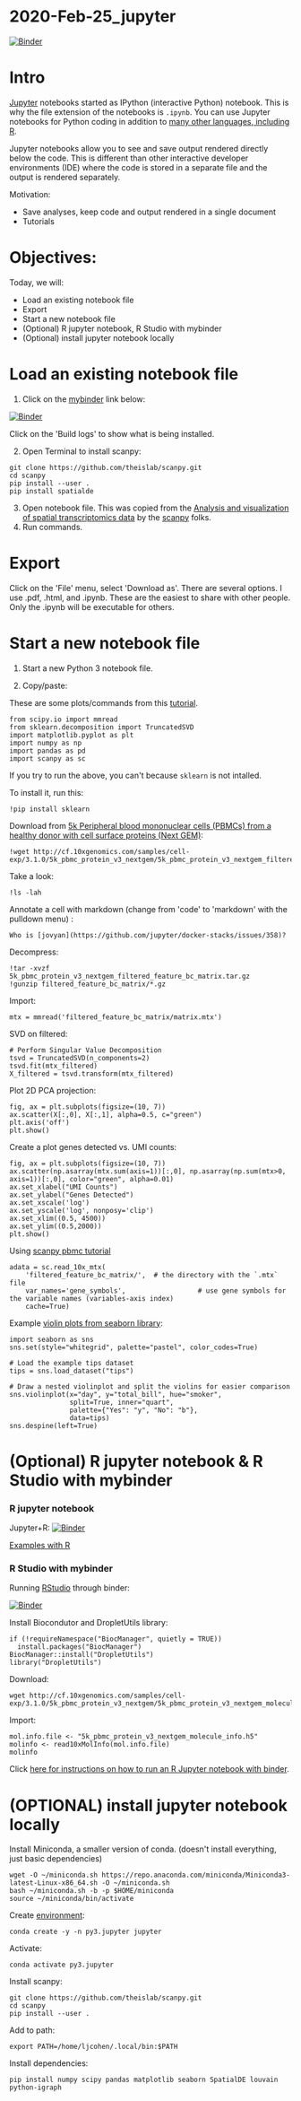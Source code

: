 # 2020-Feb-25_jupyter

[![Binder](https://mybinder.org/badge_logo.svg)](https://mybinder.org/v2/gh/johnsolk/2020-Feb-25_jupyter/master)

# Intro

[Jupyter](https://jupyter.org/) notebooks started as IPython (interactive Python) notebook. This is why the file extension of the notebooks is `.ipynb`. You can use Jupyter notebooks for Python coding in addition to [many other languages, including R](https://jupyter.org/try).

Jupyter notebooks allow you to see and save output rendered directly below the code. This is different than other interactive developer environments (IDE) where the code is stored in a separate file and the output is rendered separately.

Motivation:
* Save analyses, keep code and output rendered in a single document
* Tutorials

# Objectives:

Today, we will:

* Load an existing notebook file
* Export
* Start a new notebook file
* (Optional) R jupyter notebook, R Studio with mybinder
* (Optional) install jupyter notebook locally

# Load an existing notebook file

1. Click on the [mybinder](https://mybinder.org/) link below:

[![Binder](https://mybinder.org/badge_logo.svg)](https://mybinder.org/v2/gh/johnsolk/2020-Feb-25_jupyter/master)

Click on the 'Build logs' to show what is being installed.

2. Open Terminal to install scanpy:
```
git clone https://github.com/theislab/scanpy.git
cd scanpy
pip install --user .
pip install spatialde
```

3. Open notebook file. This was copied from the [Analysis and visualization of spatial transcriptomics data](https://nbviewer.ipython.org/github/giovp/scanpy-tutorials/blob/spatial/analysis-visualization-spatial.ipynb) by the [scanpy](https://scanpy.readthedocs.io/en/stable/) folks.
4. Run commands.

# Export

Click on the 'File' menu, select 'Download as'. There are several options. I use .pdf, .html, and .ipynb. These are the easiest to share with other people. Only the .ipynb will be executable for others.

# Start a new notebook file

1. Start a new Python 3 notebook file.

2. Copy/paste:

These are some plots/commands from this [tutorial](https://colab.research.google.com/github/pachterlab/kallistobustools/blob/master/notebooks/kb_intro_1_python.ipynb).

```
from scipy.io import mmread
from sklearn.decomposition import TruncatedSVD
import matplotlib.pyplot as plt
import numpy as np
import pandas as pd
import scanpy as sc
```
If you try to run the above, you can't because `sklearn` is not intalled.

To install it, run this:
```
!pip install sklearn
```
Download from [5k Peripheral blood mononuclear cells (PBMCs) from a healthy donor with cell surface proteins (Next GEM)](https://support.10xgenomics.com/single-cell-gene-expression/datasets/3.1.0/5k_pbmc_protein_v3_nextgem):
```
!wget http://cf.10xgenomics.com/samples/cell-exp/3.1.0/5k_pbmc_protein_v3_nextgem/5k_pbmc_protein_v3_nextgem_filtered_feature_bc_matrix.tar.gz
```
Take a look:
```
!ls -lah
```
Annotate a cell with markdown (change from 'code' to 'markdown' with the pulldown menu) :
```
Who is [jovyan](https://github.com/jupyter/docker-stacks/issues/358)?
```
Decompress:
```
!tar -xvzf 5k_pbmc_protein_v3_nextgem_filtered_feature_bc_matrix.tar.gz
!gunzip filtered_feature_bc_matrix/*.gz
```
Import:
```
mtx = mmread('filtered_feature_bc_matrix/matrix.mtx')
```

SVD on filtered:
```
# Perform Singular Value Decomposition
tsvd = TruncatedSVD(n_components=2)
tsvd.fit(mtx_filtered)
X_filtered = tsvd.transform(mtx_filtered)
```
Plot 2D PCA projection:
```
fig, ax = plt.subplots(figsize=(10, 7))
ax.scatter(X[:,0], X[:,1], alpha=0.5, c="green")
plt.axis('off')
plt.show()
```
Create a plot genes detected vs. UMI counts:
```
fig, ax = plt.subplots(figsize=(10, 7))
ax.scatter(np.asarray(mtx.sum(axis=1))[:,0], np.asarray(np.sum(mtx>0, axis=1))[:,0], color="green", alpha=0.01)
ax.set_xlabel("UMI Counts")
ax.set_ylabel("Genes Detected")
ax.set_xscale('log')
ax.set_yscale('log', nonposy='clip')
ax.set_xlim((0.5, 4500))
ax.set_ylim((0.5,2000))
plt.show()
```

Using [scanpy pbmc tutorial](https://scanpy-tutorials.readthedocs.io/en/latest/pbmc3k.html)

```
adata = sc.read_10x_mtx(
    'filtered_feature_bc_matrix/',  # the directory with the `.mtx` file
    var_names='gene_symbols',                  # use gene symbols for the variable names (variables-axis index)
    cache=True)  
```

Example [violin plots from seaborn library](https://seaborn.pydata.org/examples/grouped_violinplots.html):
```
import seaborn as sns
sns.set(style="whitegrid", palette="pastel", color_codes=True)

# Load the example tips dataset
tips = sns.load_dataset("tips")

# Draw a nested violinplot and split the violins for easier comparison
sns.violinplot(x="day", y="total_bill", hue="smoker",
               split=True, inner="quart",
               palette={"Yes": "y", "No": "b"},
               data=tips)
sns.despine(left=True)
```

# (Optional) R jupyter notebook & R Studio with mybinder

### R jupyter notebook

Jupyter+R: [![Binder](http://mybinder.org/badge_logo.svg)](http://mybinder.org/v2/gh/binder-examples/r/master?filepath=index.ipynb)

[Examples with R](https://github.com/binder-examples/r)

### R Studio with mybinder

Running [RStudio](https://github.com/binder-examples/dockerfile-rstudio) through binder:

[![Binder](http://mybinder.org/badge.svg)](http://mybinder.org/v2/gh/binder-examples/dockerfile-rstudio/master)

Install Biocondutor and DropletUtils library:

```
if (!requireNamespace("BiocManager", quietly = TRUE))
  install.packages("BiocManager")
BiocManager::install("DropletUtils")
library("DropletUtils")
```
Download:
```
wget http://cf.10xgenomics.com/samples/cell-exp/3.1.0/5k_pbmc_protein_v3_nextgem/5k_pbmc_protein_v3_nextgem_molecule_info.h5
```
Import:
```
mol.info.file <- "5k_pbmc_protein_v3_nextgem_molecule_info.h5"
molinfo <- read10xMolInfo(mol.info.file)
molinfo
```

Click [here for instructions on how to run an R Jupyter notebook with binder](https://github.com/binder-examples/r).

# (OPTIONAL) install jupyter notebook locally

Install Miniconda, a smaller version of conda. (doesn't install everything, just basic dependencies)

```
wget -O ~/miniconda.sh https://repo.anaconda.com/miniconda/Miniconda3-latest-Linux-x86_64.sh -O ~/miniconda.sh
bash ~/miniconda.sh -b -p $HOME/miniconda
source ~/miniconda/bin/activate
```
Create [environment](https://docs.conda.io/projects/conda/en/latest/user-guide/tasks/manage-environments.html):
```
conda create -y -n py3.jupyter jupyter
```
Activate:
```
conda activate py3.jupyter
```
Install scanpy:
```
git clone https://github.com/theislab/scanpy.git
cd scanpy
pip install --user .
```
Add to path:
```
export PATH=/home/ljcohen/.local/bin:$PATH
```
Install dependencies:
```
pip install numpy scipy pandas matplotlib seaborn SpatialDE louvain python-igraph
```
